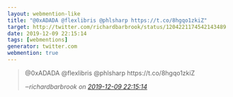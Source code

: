 ```yaml
---
layout: webmention-like
title: "@0xADADA @flexlibris @phlsharp https://t.co/8hgqo1zkiZ"
target: http://twitter.com/richardbarbrook/status/1204221174542143489
date: 2019-12-09 22:15:14
tags: [webmentions]
generator: twitter.com
webmention: true
---
```


<blockquote class="external-citation">
  <p>
    @0xADADA @flexlibris @phlsharp https://t.co/8hgqo1zkiZ
  </p>
  <cite>‒<span class="p-author p-name">richardbarbrook</span>
    on
    <a href="http://twitter.com/richardbarbrook/status/1204221174542143489" rel="external nofollow" target="_blank">2019-12-09 22:15:14</a>
  </cite>
</blockquote>
